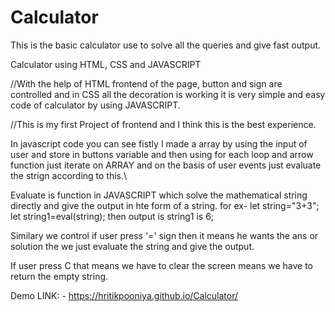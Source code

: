 # Calculator
This is the basic calculator use to solve all the queries and give fast output.

Calculator using HTML, CSS and JAVASCRIPT

//With the help of HTML frontend of the page, button and sign are controlled and in CSS all the decoration is working it is very simple and easy code of calculator by using JAVASCRIPT.

//This is my first Project of frontend and I think this is the best experience.

In javascript code you can see fistly I made a array by using the input of user and store in buttons variable and then using for each loop and arrow function just iterate on ARRAY and on the basis of user events just evaluate the strign according to this.\

Evaluate is function in JAVASCRIPT which solve the mathematical string directly and give the output in hte form of a string. for ex- let string="3+3"; let string1=eval(string); then output is string1 is 6;

Similary we control if user press '=' sign then it means he wants the ans or solution the we just evaluate the string and give the output.

If user press C that means we have to clear the screen means we have to return the empty string.

Demo LINK:  -  https://hritikpooniya.github.io/Calculator/
